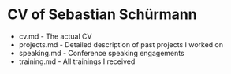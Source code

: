 # CV of Sebastian Schürmann

* cv.md - The actual CV
* projects.md - Detailed description of past projects I worked on
* speaking.md - Conference speaking engagements
* training.md - All trainings I received
